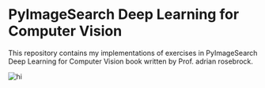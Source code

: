 # PyImageSearch Deep Learning for Computer Vision 
This repository contains my implementations of exercises in PyImageSearch Deep Learning for Computer Vision book written by Prof. adrian rosebrock. 

![hi](https://pyimagesearch.com/wp-content/uploads/2017/01/dl_ks_book_formatted.png)